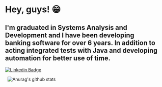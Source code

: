 # Hey, guys! 😁

## I'm graduated in Systems Analysis and Development and I have been developing banking software for over 6 years. In addition to acting integrated tests with Java and developing automation for better use of time.

[![Linkedin Badge](https://img.shields.io/badge/-LinkedIn-blue?style=flat-square&logo=Linkedin&logoColor=white&link=https://www.linkedin.com/in/marciomarquesdesouza/)](https://www.linkedin.com/in/marciomarquesdesouza/)

&nbsp;
![Anurag's github stats](https://github-readme-stats.vercel.app/api?username=marciomarquesdesouza&hide=issues&count_private=true&show_icons=true&theme=dark)
&nbsp;

<!--
**marciomarquesdesouza/marciomarquesdesouza** is a ✨ _special_ ✨ repository because its `README.md` (this file) appears on your GitHub profile.

Here are some ideas to get you started:

- 🔭 I’m currently working on ...
- 🌱 I’m currently learning ...
- 👯 I’m looking to collaborate on ...
- 🤔 I’m looking for help with ...
- 💬 Ask me about ...
- 📫 How to reach me: ...
- 😄 Pronouns: ...
- ⚡ Fun fact: ...
-->
